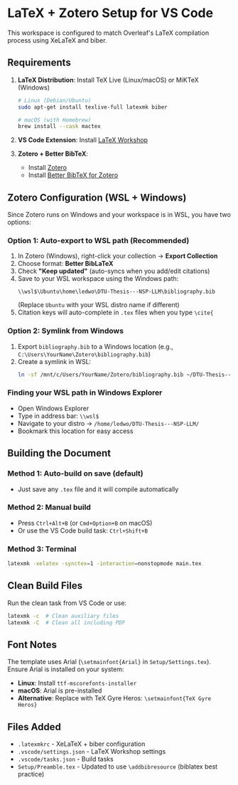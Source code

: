 # LaTeX + Zotero Setup for VS Code

This workspace is configured to match Overleaf's LaTeX compilation process using XeLaTeX and biber.

## Requirements

1. **LaTeX Distribution**: Install TeX Live (Linux/macOS) or MiKTeX (Windows)
   ```bash
   # Linux (Debian/Ubuntu)
   sudo apt-get install texlive-full latexmk biber
   
   # macOS (with Homebrew)
   brew install --cask mactex
   ```

2. **VS Code Extension**: Install [LaTeX Workshop](https://marketplace.visualstudio.com/items?itemName=James-Yu.latex-workshop)

3. **Zotero + Better BibTeX**:
   - Install [Zotero](https://www.zotero.org/download/)
   - Install [Better BibTeX for Zotero](https://retorque.re/zotero-better-bibtex/installation/)

## Zotero Configuration (WSL + Windows)

Since Zotero runs on Windows and your workspace is in WSL, you have two options:

### Option 1: Auto-export to WSL path (Recommended)
1. In Zotero (Windows), right-click your collection → **Export Collection**
2. Choose format: **Better BibLaTeX**
3. Check **"Keep updated"** (auto-syncs when you add/edit citations)
4. Save to your WSL workspace using the Windows path:
   ```
   \\wsl$\Ubuntu\home\ledwo\DTU-Thesis---NSP-LLM\bibliography.bib
   ```
   (Replace `Ubuntu` with your WSL distro name if different)
5. Citation keys will auto-complete in `.tex` files when you type `\cite{`

### Option 2: Symlink from Windows
1. Export `bibliography.bib` to a Windows location (e.g., `C:\Users\YourName\Zotero\bibliography.bib`)
2. Create a symlink in WSL:
   ```bash
   ln -sf /mnt/c/Users/YourName/Zotero/bibliography.bib ~/DTU-Thesis---NSP-LLM/bibliography.bib
   ```

### Finding your WSL path in Windows Explorer
- Open Windows Explorer
- Type in address bar: `\\wsl$`
- Navigate to your distro → `/home/ledwo/DTU-Thesis---NSP-LLM/`
- Bookmark this location for easy access

## Building the Document

### Method 1: Auto-build on save (default)
- Just save any `.tex` file and it will compile automatically

### Method 2: Manual build
- Press `Ctrl+Alt+B` (or `Cmd+Option+B` on macOS)
- Or use the VS Code build task: `Ctrl+Shift+B`

### Method 3: Terminal
```bash
latexmk -xelatex -synctex=1 -interaction=nonstopmode main.tex
```

## Clean Build Files

Run the clean task from VS Code or use:
```bash
latexmk -c  # Clean auxiliary files
latexmk -C  # Clean all including PDF
```

## Font Notes

The template uses Arial (`\setmainfont{Arial}` in `Setup/Settings.tex`). Ensure Arial is installed on your system:

- **Linux**: Install `ttf-mscorefonts-installer`
- **macOS**: Arial is pre-installed
- **Alternative**: Replace with TeX Gyre Heros: `\setmainfont{TeX Gyre Heros}`

## Files Added

- `.latexmkrc` - XeLaTeX + biber configuration
- `.vscode/settings.json` - LaTeX Workshop settings
- `.vscode/tasks.json` - Build tasks
- `Setup/Preamble.tex` - Updated to use `\addbibresource` (biblatex best practice)

